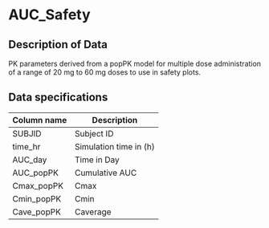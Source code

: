 # AUC_Safety

## Description of Data

PK parameters derived from a popPK model for multiple dose administration of a range of 20 mg to 60 mg doses to use in safety plots.  

## Data specifications


Column name  |  Description
------------- | -------------
SUBJID  | Subject ID
time_hr  | Simulation time in (h)
AUC_day  | Time in Day
AUC_popPK  | Cumulative AUC  
Cmax_popPK  | Cmax
Cmin_popPK  | Cmin
Cave_popPK  | Caverage